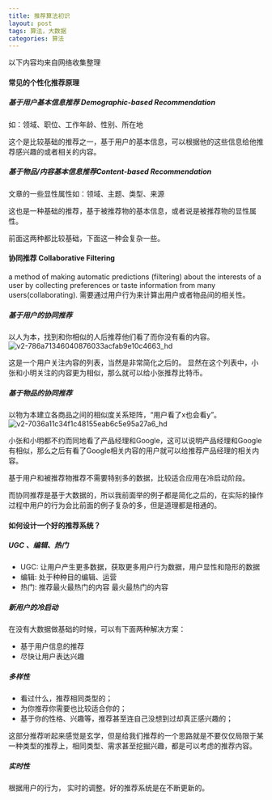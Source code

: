 ```yaml
---
title: 推荐算法初识
layout: post
tags: 算法，大数据
categories: 算法
---
```

以下内容均来自网络收集整理

#### 常见的个性化推荐原理
##### 基于用户基本信息推荐 Demographic-based Recommendation
如：领域、职位、工作年龄、性别、所在地  

这个是比较基础的推荐之一，基于用户的基本信息，可以根据他的这些信息给他推荐感兴趣的或者相关的内容。  
##### 基于物品/内容基本信息推荐Content-based Recommendation 
文章的一些显性属性如：领域、主题、类型、来源  

这也是一种基础的推荐，基于被推荐物的基本信息，或者说是被推荐物的显性属性。 

前面这两种都比较基础，下面这一种会复杂一些。

#### 协同推荐 Collaborative Filtering
a method of making automatic predictions (filtering) about the interests of a user by collecting preferences or taste information from many users(collaborating). 
需要通过用户行为来计算出用户或者物品间的相关性。
##### 基于用户的协同推荐
以人为本，找到和你相似的人后推荐他们看了而你没有看的内容。 
![v2-786a71346040876033acfab9e10c4663_hd](http://p1vuoao0b.bkt.clouddn.com/JekyllWriter/v2-786a71346040876033acfab9e10c4663_hd.jpg)  

这是一个用户关注内容的列表，当然是非常简化之后的。
显然在这个列表中，小张和小明关注的内容更为相似，那么就可以给小张推荐比特币。
##### 基于物品的协同推荐
以物为本建立各商品之间的相似度关系矩阵，“用户看了x也会看y”。
![v2-7036a11c34f1c48155eab6c5e95a27a6_hd](http://p1vuoao0b.bkt.clouddn.com/JekyllWriter/v2-7036a11c34f1c48155eab6c5e95a27a6_hd.jpg)  

小张和小明都不约而同地看了产品经理和Google，这可以说明产品经理和Google有相似，那么之后有看了Google相关内容的用户就可以给推荐产品经理的相关内容。  
  
基于用户和被推荐物推荐不需要特别多的数据，比较适合应用在冷启动阶段。  

而协同推荐是基于大数据的，所以我前面举的例子都是简化之后的，在实际的操作过程中用户的行为会比前面的例子复杂的多，但是道理都是相通的。  

#### 如何设计一个好的推荐系统？ 
##### UGC 、编辑、热门
* UGC: 让用户产生更多数据，获取更多用户行为数据，用户显性和隐形的数据
* 编辑: 处于种种目的编辑、运营
* 热门: 推荐最火最热门的内容 最火最热门的内容

##### 新用户的冷启动
在没有大数据做基础的时候，可以有下面两种解决方案：
* 基于用户信息的推荐
* 尽快让用户表达兴趣

##### 多样性
* 看过什么，推荐相同类型的；
* 为你推荐你需要也比较适合你的；
* 基于你的性格、兴趣等，推荐甚至连自己没想到过却真正感兴趣的；

这部分推荐听起来感觉是玄学，但是给我们推荐的一个思路就是不要仅仅局限于某一种类型的推荐上，相同类型、需求甚至挖掘兴趣，都是可以考虑的推荐内容。  
  
##### 实时性
根据用户的行为， 实时的调整。好的推荐系统是在不断更新的。